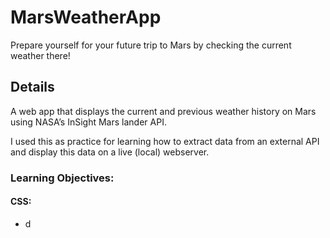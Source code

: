 # MarsWeatherApp
Prepare yourself for your future trip to Mars by checking the current weather there!

## Details
A web app that displays the current and previous weather history on Mars using NASA’s InSight Mars lander API.

I used this as practice for learning how to extract data from an external API and display this data on a live (local) webserver.

### Learning Objectives:
  #### CSS:
  - d
